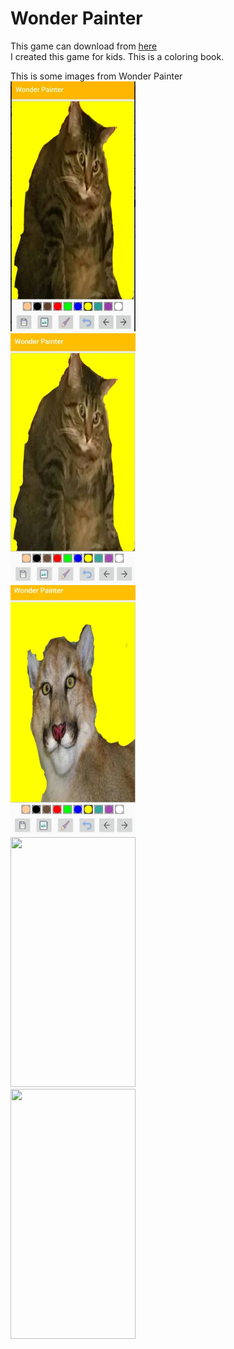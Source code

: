<h1>Wonder Painter</h1>
This game can download from <a href="https://play.google.com/store/apps/details?id=com.eulersoft.draw&hl=en">here </a> <br/>
I created this game for kids. This is a coloring book.

This is some images from Wonder Painter <br/>
<img src="img/1.jpg" width="200" height="400"/> <br/>
<img src="img/3.jpg" width="200" height="400"/> <br/>
<img src="img/4.jpg" width="200" height="400"/> <br/>
<img src="img/5.jpg" width="200" height="400"/> <br/>
<img src="img/6.jpg" width="200" height="400"/> <br/>
